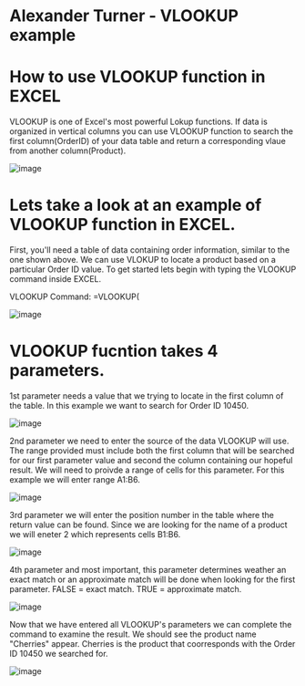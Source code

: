 # Alexander Turner - VLOOKUP example
# How to use VLOOKUP function in EXCEL

VLOOKUP is one of Excel's most powerful Lokup functions.
If data is organized in vertical columns you can use VLOOKUP function to search the first column(OrderID) of your data table and return a corresponding vlaue from another column(Product).

![image](https://github.com/user-attachments/assets/681bf1a2-cfcc-4c82-a9c3-cbaba107387f)

# Lets take a look at an example of VLOOKUP function in EXCEL.

First, you'll need a table of data containing order information, similar to the one shown above. We can use VLOKUP to locate a product based on a particular Order ID value. To get started lets begin with typing the VLOOKUP command inside EXCEL.

VLOOKUP Command: =VLOOKUP(

![image](https://github.com/user-attachments/assets/f496beff-f03b-47f4-bbc8-ba8ab40baccc)

# VLOOKUP fucntion takes 4 parameters.
1st parameter needs a value that we trying to locate in the first column of the table. In this example we want to search for Order ID 10450.

![image](https://github.com/user-attachments/assets/93c939fb-f5b4-4a36-b01e-09ba04fd8e3e)

2nd parameter we need to enter the source of the data VLOOKUP will use. The range provided must include both the first column that will be searched for our first parameter value and second the column containing our hopeful result. We will need to proivde a range of cells for this parameter. For this example we will enter range A1:B6.

![image](https://github.com/user-attachments/assets/244019b3-f3aa-4b12-bb53-58dddaee5b3c)

3rd parameter we will enter the position number in the table where the return value can be found. Since we are looking for the name of a product we will eneter 2 which represents cells B1:B6.

![image](https://github.com/user-attachments/assets/53033de5-d2d3-4d85-a857-98c7577c273b)

4th parameter and most important, this parameter determines weather an exact match or an approximate match will be done when looking for the first parameter. FALSE = exact match. TRUE = approximate match.

![image](https://github.com/user-attachments/assets/1280bbac-7159-4ff0-bf18-2f7c45d8eb04)

Now that we have entered all VLOOKUP's parameters we can complete the command to examine the result. We should see the product name "Cherries" appear. Cherries is the product that coorresponds with the Order ID 10450 we searched for.

![image](https://github.com/user-attachments/assets/df546f00-bc67-4ba0-b15f-6d7a3b042309)

